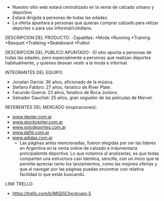 - Nuestro sitio web estará centralizado en la venta de calzado urbano y deportivo
- Estará dirigida a personas de todas las edades.
- La oferta apuntara a personas que quieran comprar calzado para relizar deportes o para uso informal/cotidiano.

DESCRIPCION DEL PRODUCTO:
    -Zapatillas:
        *Moda
        *Running
        *Training
        *Basquet
        *Trakking
        *Skateboard
        *Futbol

DESCRIPCION DEL PUBLICO APUNTADO:
    -El sitio apunta a personas de todas las edades, pero especialmente a personas que realizan deportes habitualmente, y quienes desean vestir a la moda e informal.


INTEGRANTES DEL EQUIPO:
- Jonatan Garcia: 36 años, aficionado de la música. 
- Stefano Fabbro: 27 años, fanatico de River Plate.
- Facundo Guerra: 23 años, fanatico de Boca Juniors.
- Salvador Gauchat: 25 años, gran seguidor de las peliculas de Marvel.

REFERENTES DEL MERCADO (inspiraciones):
- www.dexter.com.ar
- www.stockcenter.com.ar
- www.solodeportes.com.ar
- www.dafiti.com.ar
- www.adidas.com.ar
    * Las páginas antes mencionadas, fueron elegidas por ser las lideres en Argentina en la venta online de calzado e indumentaria principalemte deportiva. 
    Lo que notamos al analizarlas, es que todas comparten una estructura casi identica, sencilla, con un inicio que te permite apreciar tanto los lanzamientos, como las mejores ofertas y que al navegar por las páginas puedas encontrar con relativa facilidad lo que estás buscando.

LINK TRELLO:
- https://trello.com/b/MIQlSChx/grupo-5